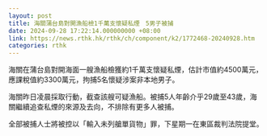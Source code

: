 ```yaml
---
layout: post
title: 海關蒲台島對開漁船檢1千萬支懷疑私煙　5男子被捕
date: 2024-09-28 17:22:14.000000000 +08:00
link: https://news.rthk.hk/rthk/ch/component/k2/1772468-20240928.htm
categories: rthk
---
```


海關在蒲台島對開海面一艘漁船檢獲約1千萬支懷疑私煙，估計市值約4500萬元，應課稅值約3300萬元，拘捕5名懷疑涉案非本地男子。

海關昨日凌晨採取行動，截查該艘可疑漁船。被捕5人年齡介乎29歲至43歲，海關繼續追查私煙的來源及去向，不排除有更多人被捕。

全部被捕人士將被控以「輸入未列艙單貨物」罪，下星期一在東區裁判法院提堂。
